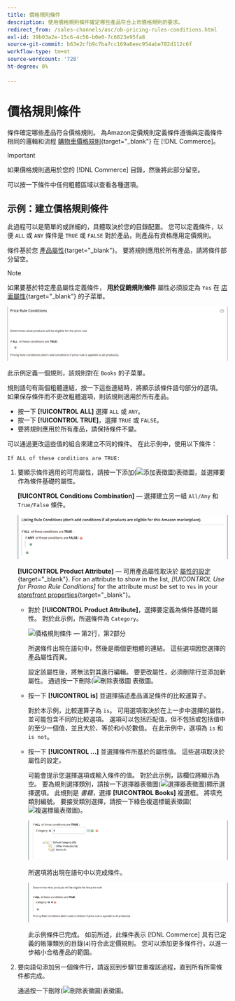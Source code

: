 ```yaml
---
title: 價格規則條件
description: 使用價格規則條件確定哪些產品符合上市價格規則的要求。
redirect_from: /sales-channels/asc/ob-pricing-rules-conditions.html
exl-id: 39b03a2e-15c6-4c56-b0e0-7c6823e95fa8
source-git-commit: b63e2cfb9c7ba7cc169a6eec954abe782d112c6f
workflow-type: tm+mt
source-wordcount: '728'
ht-degree: 0%

---
```


# 價格規則條件

條件確定哪些產品符合價格規則。 為Amazon定價規則定義條件遵循與定義條件相同的邏輯和流程 [購物車價格規則](https://docs.magento.com/user-guide/marketing/price-rules-cart.html){target="_blank"} 在 [!DNL Commerce]。

>[!IMPORTANT]
>
>如果價格規則適用於您的 [!DNL Commerce] 目錄，然後將此部分留空。

可以按一下條件中任何粗體區域以查看各種選項。

## 示例：建立價格規則條件

此過程可以是簡單的或詳細的，具體取決於您的目錄配置。 您可以定義條件，以便 `ALL` 或 `ANY` 條件是 `TRUE` 或 `FALSE` 對於產品，則產品有資格應用定價規則。

條件基於您 [產品屬性](https://docs.magento.com/user-guide/catalog/product-attributes.html){target="_blank"}。 要將規則應用於所有產品，請將條件部分留空。

>[!NOTE]
>
>如果要基於特定產品屬性定義條件， **用於促銷規則條件** 屬性必須設定為 `Yes` 在 [店面屬性](https://docs.magento.com/user-guide/stores/attribute-product-create.html){target="_blank"} 的子菜單。

![價格規則條件 — 行1](assets/ob-price-rules-condition-1.png)

此示例定義一個規則，該規則對在 `Books` 的子菜單。

規則語句有兩個粗體連結，按一下這些連結時，將顯示該條件語句部分的選項。 如果保存條件而不更改粗體選項，則該規則適用於所有產品。

- 按一下 **[!UICONTROL ALL]** 選擇 `ALL` 或 `ANY`。
- 按一下 **[!UICONTROL TRUE]**，選擇 `TRUE` 或 `FALSE`。
- 要將規則應用於所有產品，請保持條件不變。

可以通過更改這些值的組合來建立不同的條件。 在此示例中，使用以下條件：

`If ALL of these conditions are TRUE:`

1. 要顯示條件適用的可用屬性，請按一下添加(![添加表徵圖](assets/btn-add-grn.png))表徵圖，並選擇要作為條件基礎的屬性。

   **[!UICONTROL Conditions Combination]**  — 選擇建立另一組 `All/Any` 和 `True/False` 條件。

   ![價格規則條件組合](assets/ob-conditions-combinations.png)

   **[!UICONTROL Product Attribute]**  — 可用產品屬性取決於 [屬性的設定](https://docs.magento.com/user-guide/stores/attribute-product-create.html){target="_blank"}. For an attribute to show in the list, *[!UICONTROL Use for Promo Rule Conditions]* for the attribute must be set to `Yes` in your [storefront properties](https://docs.magento.com/user-guide/stores/attribute-product-create.html){target="_blank"}。

   - 對於 **[!UICONTROL Product Attribute]**，選擇要定義為條件基礎的屬性。 對於此示例，所選條件為 `Category`。

      ![價格規則條件 — 第2行，第2部分](assets/ob-price-rule-condition-2.png)

      所選條件出現在語句中，然後是兩個更粗體的連結。 這些選項因您選擇的產品屬性而異。

      設定該屬性後，將無法對其進行編輯。 要更改屬性，必須刪除行並添加新屬性。 通過按一下刪除(![刪除表徵圖](assets/btn-del-red.png) 表徵圖。

   - 按一下 **[!UICONTROL is]** 並選擇描述產品滿足條件的比較運算子。

      對於本示例，比較運算子為 `is`。 可用選項取決於在上一步中選擇的屬性，並可能包含不同的比較選項。 選項可以包括匹配值，但不包括或包括值中的至少一個值，並且大於、等於和小於數值。 在此示例中，選項為 `is` 和 `is not`。

   - 按一下 **[!UICONTROL ...]** 並選擇條件所基於的屬性值。 這些選項取決於屬性的設定。

      可能會提示您選擇選項或輸入條件的值。 對於此示例，該欄位將顯示為空。 要為規則選擇類別，請按一下選擇器表徵圖(![選擇器表徵圖](assets/btn-chooser.png))顯示選擇選項。 此規則是 _書籍_，選擇 **[!UICONTROL Books]** 複選框。 將填充類別編號。 要接受類別選擇，請按一下綠色複選標籤表徵圖(![複選標籤表徵圖](assets/btn-check-mark-green.png))。

      ![價格規則條件 — 第2行，第3部分](assets/ob-price-rule-condition-3.png)

      所選項將出現在語句中以完成條件。

      ![價格規則條件 — 第2行，第4部分](assets/ob-price-rule-condition-4.png)

      此示例條件已完成。 如前所述，此條件表示 [!DNL Commerce] 具有已定義的帳簿類別的目錄(`4`)符合此定價規則。 您可以添加更多條件行，以進一步縮小合格產品的範圍。

1. 要向語句添加另一個條件行，請返回到步驟1並重複該過程，直到所有所需條件都完成。

   通過按一下刪除(![刪除表徵圖](assets/btn-del-red.png))表徵圖。
